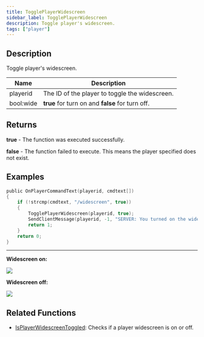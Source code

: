 ```yaml
---
title: TogglePlayerWidescreen
sidebar_label: TogglePlayerWidescreen
description: Toggle player's widescreen.
tags: ["player"]
---
```


<VersionWarn version='omp v1.1.0.2612' />

## Description

Toggle player's widescreen.

| Name      | Description                                      |
|-----------|--------------------------------------------------|
| playerid  | The ID of the player to toggle the widescreen.   |
| bool:wide | **true** for turn on and **false** for turn off. |

## Returns

**true** - The function was executed successfully.

**false** - The function failed to execute. This means the player specified does not exist.

## Examples

```c
public OnPlayerCommandText(playerid, cmdtext[])
{
    if (!strcmp(cmdtext, "/widescreen", true))
    {
        TogglePlayerWidescreen(playerid, true);
        SendClientMessage(playerid, -1, "SERVER: You turned on the widescreen!");
        return 1;
    }
    return 0;
}
```

<hr />

**Widescreen on:**

![](https://i.ibb.co/Zcc2qmD/widescreen-on.png)

**Widescreen off:**

![](https://i.ibb.co/jb1YcQS/widescreen-off.png)

## Related Functions

- [IsPlayerWidescreenToggled](IsPlayerWidescreenToggled): Checks if a player widescreen is on or off.
